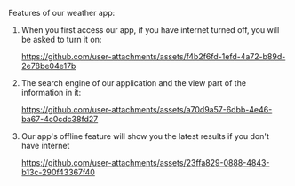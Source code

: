 Features of our weather app:

   1. When you first access our app, if you have internet turned off, you will be asked to turn it on:
    
      https://github.com/user-attachments/assets/f4b2f6fd-1efd-4a72-b89d-2e78be04e17b
    
   2. The search engine of our application and the view part of the information in it:

      https://github.com/user-attachments/assets/a70d9a57-6dbb-4e46-ba67-4c0cdc38fd27

   3. Our app's offline feature will show you the latest results if you don't have internet

      https://github.com/user-attachments/assets/23ffa829-0888-4843-b13c-290f43367f40






